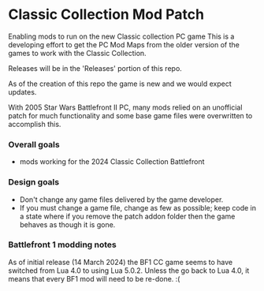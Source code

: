 # Classic Collection Mod Patch
Enabling mods to run on the new Classic collection PC game
This is a developing effort to get the  PC Mod Maps from the older version of the games to work with the Classic Collection.

Releases will be in the 'Releases' portion of this repo.

As of the creation of this repo the game is new and we would expect updates.

With 2005 Star Wars Battlefront II PC, many mods relied on an unofficial patch for much functionality and some base game files were overwritten to accomplish this.

### Overall goals
 - mods working for the 2024 Classic Collection Battlefront


### Design goals
 - Don't change any game files delivered by the game developer.
 - If you must change a game file, change as few as possible; keep code in a state where if you remove the patch addon folder then the game behaves as though it is gone.

### Battlefront 1 modding notes
As of initial release (14 March 2024) the BF1 CC game seems to have switched from Lua 4.0 to using Lua 5.0.2. Unless the go back to Lua 4.0, it means that every BF1 mod will need to be re-done. :(

